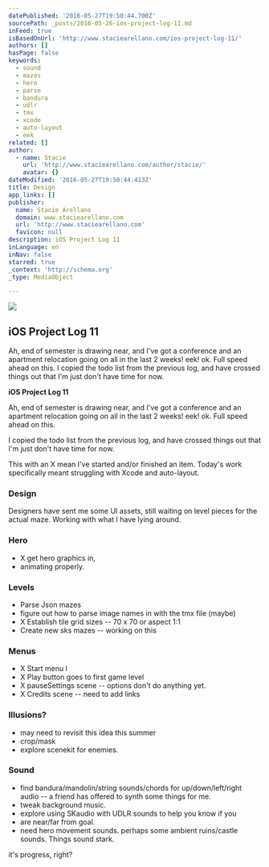 ```yaml
---
datePublished: '2016-05-27T19:50:44.700Z'
sourcePath: _posts/2016-05-26-ios-project-log-11.md
inFeed: true
isBasedOnUrl: 'http://www.staciearellano.com/ios-project-log-11/'
authors: []
hasPage: false
keywords:
  - sound
  - mazes
  - hero
  - parse
  - bandura
  - udlr
  - tmx
  - xcode
  - auto-layout
  - eek
related: []
author:
  - name: Stacie
    url: 'http://www.staciearellano.com/author/stacie/'
    avatar: {}
dateModified: '2016-05-27T19:50:44.413Z'
title: Design
app_links: []
publisher:
  name: Stacie Arellano
  domain: www.staciearellano.com
  url: 'http://www.staciearellano.com'
  favicon: null
description: iOS Project Log 11
inLanguage: en
inNav: false
starred: true
_context: 'http://schema.org'
_type: MediaObject

---
```

<article style=""><img src="https://s3-us-west-2.amazonaws.com/the-grid-img/p/6c5dad5533c78e16faf2e180eeb9b745bf26fad2.jpg" /><h1>iOS Project Log 11</h1><p>Ah, end of semester is drawing near, and I've got a conference and an apartment relocation going on all in the last 2 weeks! eek! ok. Full speed ahead on this. I copied the todo list from the previous log, and have crossed things out that I'm just don't have time for now.</p></article>

**iOS Project Log 11**

Ah, end of semester is drawing near, and I've got a conference and an apartment relocation going on all in the last 2 weeks! eek! ok. Full speed ahead on this.

I copied the todo list from the previous log, and have crossed things out that I'm just don't have time for now.

This with an X mean I've started and/or finished an item. Today's work specifically meant struggling with Xcode and auto-layout.

### **Design**

Designers have sent me some UI assets, still waiting on level pieces for the actual maze. Working with what I have lying around.

### **Hero**

* X get hero graphics in,
* animating properly.

### **Levels**

* Parse Json mazes
* figure out how to parse image names in with the tmx file (maybe)
* X Establish tile grid sizes -- 70 x 70 or aspect 1:1
* Create new sks mazes -- working on this

### **Menus**

* X Start menu l
* X Play button goes to first game level
* X pauseSettings scene -- options don't do anything yet.
* X Credits scene -- need to add links

### **Illusions?**

* may need to revisit this idea this summer
* crop/mask
* explore scenekit for enemies.

### **Sound**

* find bandura/mandolin/string sounds/chords for up/down/left/right audio -- a friend has offered to synth some things for me.
* tweak background music.
* explore using SKaudio with UDLR sounds to help you know if you
* are near/far from goal.
* need hero movement sounds. perhaps some ambient ruins/castle sounds. Things sound stark.

it's progress, right?